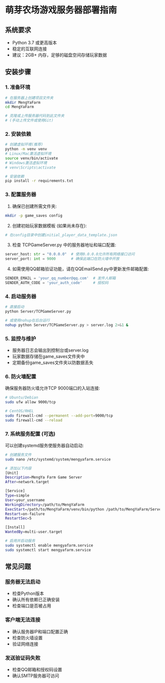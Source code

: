 # 萌芽农场游戏服务器部署指南

## 系统要求
- Python 3.7 或更高版本
- 稳定的互联网连接
- 建议：2GB+ 内存，足够的磁盘空间存储玩家数据

## 安装步骤

### 1. 准备环境
```bash
# 在服务器上创建项目文件夹
mkdir MengYaFarm
cd MengYaFarm

# 克隆或上传服务器代码到此文件夹
# (手动上传文件或使用Git)
```

### 2. 安装依赖
```bash
# 创建虚拟环境(推荐)
python -m venv venv
# Linux/Mac激活虚拟环境
source venv/bin/activate
# Windows激活虚拟环境
# venv\Scripts\activate

# 安装依赖
pip install -r requirements.txt
```

### 3. 配置服务器
1. 确保已创建所需文件夹:
```bash
mkdir -p game_saves config
```

2. 创建初始玩家数据模板 (如果尚未存在):
```bash
# 在config目录中创建initial_player_data_template.json
```

3. 检查 TCPGameServer.py 中的服务器地址和端口配置:
```python
server_host: str = "0.0.0.0"  # 使用0.0.0.0允许所有网络接口访问
server_port: int = 9000       # 确保此端口在防火墙中开放
```

4. 如需使用QQ邮箱验证功能，请在QQEmailSend.py中更新发件邮箱配置:
```python
SENDER_EMAIL = 'your_qq_number@qq.com'  # 发件人邮箱
SENDER_AUTH_CODE = 'your_auth_code'     # 授权码
```

### 4. 启动服务器
```bash
# 直接启动
python Server/TCPGameServer.py

# 或使用nohup在后台运行
nohup python Server/TCPGameServer.py > server.log 2>&1 &
```

### 5. 监控与维护
- 服务器日志会输出到控制台或server.log
- 玩家数据存储在game_saves文件夹中
- 定期备份game_saves文件夹以防数据丢失

### 6. 防火墙配置
确保服务器防火墙允许TCP 9000端口的入站连接:

```bash
# Ubuntu/Debian
sudo ufw allow 9000/tcp

# CentOS/RHEL
sudo firewall-cmd --permanent --add-port=9000/tcp
sudo firewall-cmd --reload
```

### 7. 系统服务配置 (可选)
可以创建systemd服务使服务器自动启动:

```bash
# 创建服务文件
sudo nano /etc/systemd/system/mengyafarm.service

# 添加以下内容
[Unit]
Description=MengYa Farm Game Server
After=network.target

[Service]
Type=simple
User=your_username
WorkingDirectory=/path/to/MengYaFarm
ExecStart=/path/to/MengYaFarm/venv/bin/python /path/to/MengYaFarm/Server/TCPGameServer.py
Restart=on-failure
RestartSec=5

[Install]
WantedBy=multi-user.target

# 启用并启动服务
sudo systemctl enable mengyafarm.service
sudo systemctl start mengyafarm.service
```

## 常见问题

### 服务器无法启动
- 检查Python版本
- 确认所有依赖已正确安装
- 检查端口是否被占用

### 客户端无法连接
- 确认服务器IP和端口配置正确
- 检查防火墙设置
- 验证网络连接

### 发送验证码失败
- 检查QQ邮箱和授权码设置
- 确认SMTP服务器可访问 